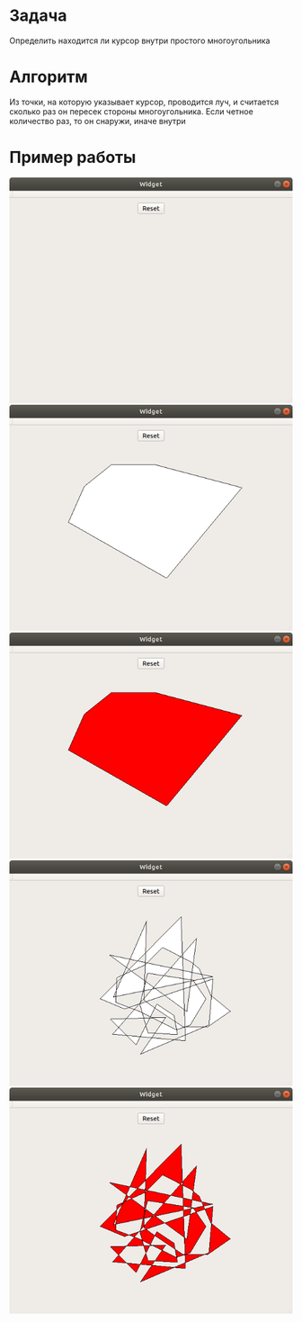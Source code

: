 # Задача
Определить находится ли курсор внутри простого многоугольника
# Алгоритм
Из точки, на которую указывает курсор, проводится луч, и считается сколько раз он пересек стороны многоугольника. Если четное количество раз, то он снаружи, иначе внутри
# Пример работы
![](https://github.com/N1kSt4r/Computational-Geometry/blob/master/CursorInSimplePolygon/screenshots/1.png?raw=true)
![](https://github.com/N1kSt4r/Computational-Geometry/blob/master/CursorInSimplePolygon/screenshots/2.png?raw=true)
![](https://github.com/N1kSt4r/Computational-Geometry/blob/master/CursorInSimplePolygon/screenshots/3.png?raw=true)
![](https://github.com/N1kSt4r/Computational-Geometry/blob/master/CursorInSimplePolygon/screenshots/4.png?raw=true)
![](https://github.com/N1kSt4r/Computational-Geometry/blob/master/CursorInSimplePolygon/screenshots/5.png?raw=true)
